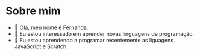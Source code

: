# Sobre mim

- 👋 Olá, meu nome é Fernanda.
- 👀 Eu estou interessado em aprender novas linguagens de programação.
- 🌱 Eu estou aprendendo a programar recentemente as liguagens JavaScript e Scratch.

 
<!---
ProfaFernanda/ProfaFernanda is a ✨ special ✨ repository because its `README.md` (this file) appears on your GitHub profile.
You can click the Preview link to take a look at your changes.
--->
